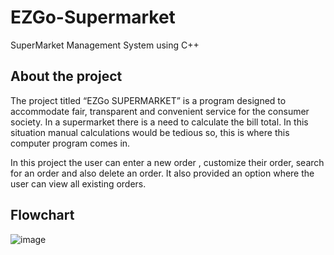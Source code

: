 
# EZGo-Supermarket

SuperMarket Management System using C++



## About the project
The project titled “EZGo SUPERMARKET” is a program designed to accommodate  fair, transparent  and convenient service for the consumer society. In a supermarket there is a need to calculate the bill total. In this situation manual calculations would be tedious so, this is where this computer program comes in.

In this project the user can enter a new order , customize their order, search for an order and also delete an order. It also provided an option where the user can view all existing orders.






## Flowchart
![image](https://github.com/amymariam/EZGo-Supermarket/assets/78523866/6b078aee-d7f3-4766-a833-a6cd6988f219)


